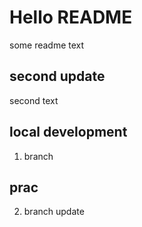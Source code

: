 # Hello README 
some readme text

## second update
second text

## local development
1. branch

## prac 
2. branch update

